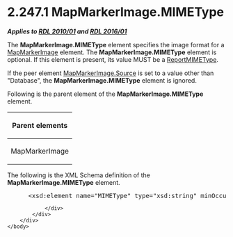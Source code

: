 <html dir="LTR" xmlns:mshelp="http://msdn.microsoft.com/mshelp" xmlns:ddue="http://ddue.schemas.microsoft.com/authoring/2003/5" xmlns:xlink="http://www.w3.org/1999/xlink" xmlns:tool="http://www.microsoft.com/tooltip">
    <head>
        <meta http-equiv="Content-Type" content="text/html; CHARSET=utf-8"></meta>
        <meta name="save" content="history"></meta>
        <title>2.247.1 MapMarkerImage.MIMEType</title>
        <xml>
            <mshelp:toctitle title="2.247.1 MapMarkerImage.MIMEType"></mshelp:toctitle>
            <mshelp:rltitle title="[MS-RDL]: MapMarkerImage.MIMEType"></mshelp:rltitle>
            <mshelp:keyword index="A" term="7c0b9946-c85c-49d1-98d1-de60abc0c110"></mshelp:keyword>
            <mshelp:attr name="DCSext.ContentType" value="open specification"></mshelp:attr>
            <mshelp:attr name="AssetID" value="7c0b9946-c85c-49d1-98d1-de60abc0c110"></mshelp:attr>
            <mshelp:attr name="TopicType" value="kbRef"></mshelp:attr>
            <mshelp:attr name="DCSext.Title" value="[MS-RDL]: MapMarkerImage.MIMEType" />
        </xml>
    </head>
    <body>
        <div id="header">
            <h1 class="heading">2.247.1 MapMarkerImage.MIMEType</h1>
        </div>
        <div id="mainSection">
            <div id="mainBody">
                <div id="allHistory" class="saveHistory"></div>
                <div id="sectionSection0" class="section" name="collapseableSection">
                    

<p><b><i>Applies to </i></b><a href="3428e690-a348-4ec7-8a6a-8efb42d2cdee.html"><b><i>RDL 2010/01</i></b></a><b><i>
and </i></b><a href="52ce3983-2bfc-4e72-9359-42aaf5fe4509.html"><b><i>RDL 2016/01</i></b></a></p>

<p>The <b>MapMarkerImage.MIMEType</b> element specifies the
image format for a <a href="d31b353a-74ed-40cb-9031-7c5cf39a3056.html">MapMarkerImage</a>
element. The <b>MapMarkerImage.MIMEType</b> element is optional. If this
element is present, its value MUST be a <a href="7e89fcbb-b433-48dd-819c-14d70e3b45bf.html">ReportMIMEType</a>.</p>

<p>If the peer element <a href="8e44069e-bf59-47df-b048-5e8b81ab575b.html">MapMarkerImage.Source</a> is
set to a value other than &quot;Database&quot;, the <b>MapMarkerImage.MIMEType</b>
element is ignored.</p>

<p>Following is the parent element of the <b>MapMarkerImage.MIMEType</b>
element.</p>

<table>
 <thead>
  <tr>
   <th>
   <p>Parent elements</p>
   </th>
  </tr>
 </thead>
 <tr>
  <td>
  <p>MapMarkerImage</p>
  </td>
 </tr>
</table>

<p>The following is the XML Schema definition of the <b>MapMarkerImage.MIMEType</b>
element.</p>

<dl>
<dd>
<div><pre> &lt;xsd:element name=&quot;MIMEType&quot; type=&quot;xsd:string&quot; minOccurs=&quot;0&quot; /&gt;
</pre></div>
</dd></dl>


                </div>
            </div>
        </div>
    </body>
</html>